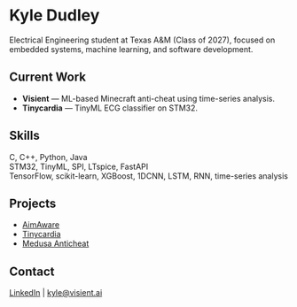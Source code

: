 # Kyle Dudley
Electrical Engineering student at Texas A&M (Class of 2027), focused on embedded systems, machine learning, and software development.
## Current Work
- **Visient** — ML-based Minecraft anti-cheat using time-series analysis.
- **Tinycardia** — TinyML ECG classifier on STM32.
## Skills
C, C++, Python, Java  
STM32, TinyML, SPI, LTspice, FastAPI  
TensorFlow, scikit-learn, XGBoost, 1DCNN, LSTM, RNN, time-series analysis
## Projects
- [AimAware](https://github.com/infinitesm/AimAware)
- [Tinycardia](https://github.com/infinitesm/Tinycardia)
- [Medusa Anticheat](https://github.com/infinitesm/Medusa)
## Contact
[LinkedIn](https://www.linkedin.com/in/kyle-dudley) | kyle@visient.ai

